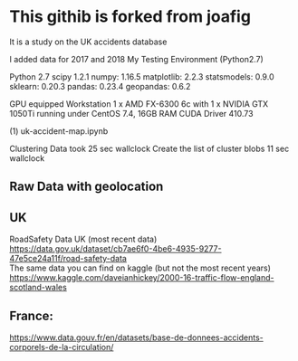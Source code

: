 # This githib is forked from joafig

It is a study on the UK accidents database

I added data for 2017 and 2018 
My Testing Environment (Python2.7)

Python 2.7
scipy 1.2.1
numpy: 1.16.5
matplotlib: 2.2.3
statsmodels: 0.9.0
sklearn: 0.20.3
pandas: 0.23.4
geopandas: 0.6.2

GPU equipped Workstation 1 x AMD FX-6300 6c with 1 x NVIDIA GTX 1050Ti running under CentOS 7.4, 16GB RAM
CUDA Driver 410.73 

(1) uk-accident-map.ipynb

Clustering Data took 25 sec wallclock
Create the list of cluster blobs 11 sec wallclock

## Raw Data with geolocation

## UK 
RoadSafety Data UK (most recent data)
https://data.gov.uk/dataset/cb7ae6f0-4be6-4935-9277-47e5ce24a11f/road-safety-data   
The same data you can find on kaggle (but not the most recent years)
https://www.kaggle.com/daveianhickey/2000-16-traffic-flow-england-scotland-wales

## France: 
https://www.data.gouv.fr/en/datasets/base-de-donnees-accidents-corporels-de-la-circulation/





 
